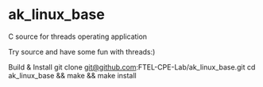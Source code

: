 # ak_linux_base
C source for threads operating application

Try source and have some fun with threads:)

Build & Install
    git clone git@github.com:FTEL-CPE-Lab/ak_linux_base.git
    cd ak_linux_base && make && make install
